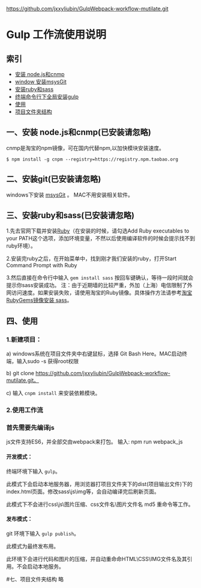 https://github.com/jxxyliubin/GulpWebpack-workflow-mutilate.git

# Gulp 工作流使用说明

索引
---
- [安装 node.js和cnmp]()
- [window 安装msysGit]()
- [安装ruby和sass]()
- [终端命令行下全局安装gulp]()
- [使用]()
- [项目文件夹结构]()

## 一、安装 node.js和cnmp(已安装请忽略)

cnmp是淘宝的npm镜像，可在国内代替npm,以加快模块安装速度。

`$ npm install -g cnpm --registry=https://registry.npm.taobao.org`

## 二、安装git(已安装请忽略)

windows下安装 [msysGit](https://git-for-windows.github.io/) 。
MAC不用安装相关软件。

## 三、安装ruby和sass(已安装请忽略)

1.先去官网下载并安装[Ruby](http://rubyinstaller.org/downloads)（在安装的时候，请勾选Add Ruby executables to your PATH这个选项，添加环境变量，不然以后使用编译软件的时候会提示找不到ruby环境）。

2.安装完ruby之后，在开始菜单中，找到刚才我们安装的ruby，打开Start Command Prompt with Ruby

3.然后直接在命令行中输入
`gem install sass`
按回车键确认，等待一段时间就会提示你sass安装成功。
注：由于近期墙的比较严重，外加（上海）电信限制了外网访问速度。如果安装失败，请使用淘宝的Ruby镜像。具体操作方法请参考[淘宝RubyGems镜像安装 sass](http://www.w3cplus.com/sassguide/install.html)。

## 四、使用

### 1.新建项目：

a) windows系统在项目文件夹中右键鼠标，选择 Git Bash Here。MAC启动终端，输入sudo -s 获得root权限

b) git clone https://github.com/jxxyliubin/GulpWebpack-workflow-mutilate.git。

c) 输入 `cnpm install` 来安装依赖模块。



### 2.使用工作流

### 首先需要先编译js
js文件支持ES6，并全部交由webpack来打包。
输入: npm run webpack_js

#### 开发模式：

终端环境下输入 `gulp`。

此模式下会启动本地服务器，用浏览器打项目文件夹下的dist(项目输出文件)下的index.html页面。修改sass\js\img等，会自动编译完后刷新页面。

此模式下不会进行css\js\图片压缩、css文件名\图片文件名 md5 重命令等工作。

#### 发布模式：
git 环境下输入 `gulp publish`。

此模式为最终发布用。

此环境下会进行代码和图片的压缩，并自动重命命HTML\CSS\IMG文件名及其引用。不会启动本地服务。

#七、项目文件夹结构
略

